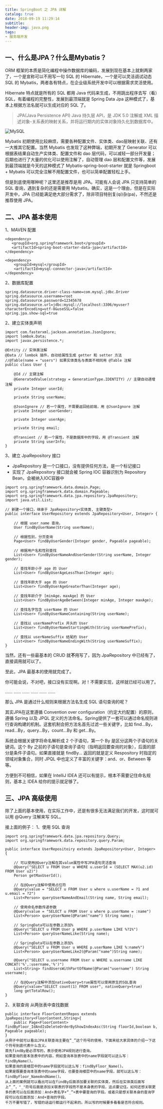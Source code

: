 ```yaml
---
title: SpringBoot 之 JPA 详解
catalog: true
date: 2018-09-19 11:29:14
subtitle:
header-img: java.png
tags:
- 服务端开发
---
```


## 一、什么是JPA？什么是Mybatis？
ORM 框架的本质是简化编程中操作数据库的编码，发展到现在基本上就剩两家了，一个是宣称可以不用写一句 SQL 的 Hibernate，一个是可以灵活调试动态 SQL 的 Mybatis，两者各有特点，在企业级系统开发中可以根据需求灵活使用。

Hibernate 特点就是所有的 SQL 都用 Java 代码来生成，不用跳出程序去写（看）SQL，有着编程的完整性，发展到最顶端就是 Spring Data Jpa 这种模式了，基本上根据方法名就可以生成对应的 SQL 了。

>JPA(Java Persistence API) Java 持久层 API，是 JDK 5.0 注解或 XML 描述对象-关系表的映射关系，并将运行期内的实体对象持久化到数据库中。

![MySQL](https://upload-images.jianshu.io/upload_images/2708793-a83e1fa13ca3ca6e.png?imageMogr2/auto-orient/strip%7CimageView2/2/w/1240)

Mybatis 初期使用比较麻烦，需要各种配置文件、实体类、dao层映射关联、还有一大推其它配置。当然 Mybatis 也发现了这种弊端，初期开发了 Generator 可以根据表结果自动生产实体类、配置文件和 dao 层代码，可以减轻一部分开发量；后期也进行了大量的优化可以使用注解了，自动管理 dao 层和配置文件等，发展到最顶端就是今天的这种模式了 Mybatis-spring-boot-starter 就是 Springboot + Mybatis 可以完全注解不用配置文件，也可以简单配置轻松上手。

但是到底使用哪种呢？这里还是推荐是用 JPA。可能有人会说 JPA 只支持简单的 SQL 查询，遇到复杂的还是需要用 Mybatis。确实，这是一个理由，但是在实际开发中，JPA 已经能满足绝大部分需求了，除非项目特别复(qi)杂(pa)，不然还是推荐使用 JPA。

## 二、JPA 基本使用
1、MAVEN 配置
```
<dependency>
   <groupId>org.springframework.boot</groupId>
   <artifactId>spring-boot-starter-data-jpa</artifactId>
</dependency>

<dependency>
    <groupId>mysql</groupId>
    <artifactId>mysql-connector-java</artifactId>
</dependency>
```
2、数据库配置
```
spring.datasource.driver-class-name=com.mysql.jdbc.Driver
spring.datasource.username=root
spring.datasource.password=12345678
spring.datasource.url=jdbc:mysql://localhost:3306/myuser?characterEncoding=utf-8&useSSL=false
spring.jpa.show-sql=true
```

2、建立实体类声明
```
import com.fasterxml.jackson.annotation.JsonIgnore;
import lombok.Data;
import javax.persistence.*;

@Entity // 实体类注解
@Data // lombok 插件，自动给属性生成 getter 和 setter 方法
//@Table(name = "users") 如果实体类名与表面不相同用 @Table 注解
public class User {

    @Id // 主键注解
    @GeneratedValue(strategy = GenerationType.IDENTITY) // 主键自动递增注解
    private Integer userId;

    private String userName;

    @JsonIgnore // 若一个属性，不需要返回给前端，用 @JsonIgnore 注解
    private Integer userGender;

    private Integer userAge;
 
    private String email;

    @Transient // 若一个属性，不是数据库中的字段，用 @Transient 注解
    private String userInfo;
}
```
3、建立 JpaRepository 接口
* JpaRepository 是一个口接口，没有提供任何方法，是一个标记接口
* 实现了 JpaRepository 接口就会被 Spring IOC 容器识别为 Repository Bean，会被纳入IOC容器中
```
import org.springframework.data.domain.Page;
import org.springframework.data.domain.Pageable;
import org.springframework.data.jpa.repository.JpaRepository;
import java.util.List;

// 新建一个接口，继承于 JpaRepository<实体类, 主键类型>
public interface UserRepository extends JpaRepository<User, Integer> {

    // 根据 user_name 查询，
    User findByUserName(String userName);

    // 根据性别，分页查询
    Page<User> findByUserGender(Integer gender, Pageable pageable);

    // 根据用户名和性别查找
    List<User> findByUserNameAndUserGender(String userName, Integer gender);

    // 查找年龄小于 age 的 User
    List<User> findByUserAgeLessThan(Integer age);

    // 查找年龄大于 age 的 User
    List<User> findByUserAgeGreaterThan(Integer age);

    // 查找年龄介于 [minAge，maxAge] 的 User
    List<User> findByUserAgeBetween(Integer minAge, Integer maxAge);

    // 查找名字包含 userName 的 User
    List<User> findByUserNameContaining(String userName);

    // 查找以 userNamePrefix 开头的 User
    List<User> findByUserNameStartingWith(String userNamePrefix);

    // 查找以 userNameSuffix 结尾的 User
    List<User> findByUserNameEndingWith(String userNameSuffix);
}
```
当然，还有一些最基本的 CRUD 就**不**用写了，因为 JpaRepository 中已经有了，直接调用就可以了。

至此，JPA 最基本的使用就完成了。

你可能会说，不对吧，接口没有实现啊。对！不需要实现，这样就已经可以用了。

……
……
……
……
……
……

那么 JPA 是通过什么规则来根据方法名生成 SQL 语句查询的呢？ 

其实JPA在这里遵循 Convention over configuration（约定大约配置）的原则，遵循 Spring 以及 JPQL 定义的方法命名。Spring提供了一套可以通过命名规则进行查询构建的机制。这套机制会把方法名首先过滤一些关键字，比如 find…By，read…By，query…By，count…By 和 get…By。

系统会根据关键字将命名解析成 2 个子语句，第一个 By 是区分这两个子语句的关键词。这个 By 之前的子语句是查询子语句（指明返回要查询的对象），后面的部分是条件子语句。如果直接就是 findBy… 返回的就是定义 Respository 时指定的领域对象集合，同时 JPQL 中也定义了丰富的关键字：and、or、Between 等等。

方便到不可相信，如果在 IntelliJ IDEA 还可以有提示，根本不需要记住命名规则，基本上 IDEA 给你的提示就足够了。

## 三、JPA 高级使用
除了上面的基本使用，在实际工作中，还是有很多无法满足我们的开发，这时就可以用 @Query 注解来写 SQL。

接上面的例子：
1、使用 SQL 查询
```
import org.springframework.data.jpa.repository.Query;
import org.springframework.data.repository.query.Param;
 
public interface UserRepositoiry extends JpaRepository<User, Integer> { 
 
	// 可以使用@Query注解在其value属性中写JPA语句灵活查询
	@Query("SELECT u FROM User u WHERE u.userId = (SELECT MAX(u2.id) FROM User u2)")
	Person getMaxUserId();
 
	// 在@Query注解中使用占位符
	@Query(value = "SELECT u FROM User u where u.userName = ?1 and u.email = ?2")
	List<Person> queryUserNameAndEmail(String name, String email);
 
	// 使用命名参数传递参数
	@Query(value = "SELECT u FROM User u where p.userName = :name")
	List<Person> queryUserName(@Param("name") String name);
 
	// SpringData可以在参数上添加%
	@Query("SELECT u FROM User p WHERE p.userName LIKE %?1%")
	List<Person> queryUserNameLike(String name);
 
	// SpringData可以在参数上添加%
	@Query("SELECT u FROM User u WHERE p.userName LIKE %:name%")
	List<Person> queryUserNameLike2(@Param("name")String name);

    @Query("SELECT u.username FROM User u WHERE u.username LIKE CONCAT('%',:username,'%')")
    List<String> findUsersWithPartOfName(@Param("username") String username);
 
	// 在@Query注解中添加nativeQuery=true属性可以使用原生的SQL查询
	@Query(value="SELECT count(1) FROM user", nativeQuery=true)
	long getTotalRow();
}
```

2、关联查询
从两张表中查找数据
```
public interface FloorContentRepos extends JpaRepository<FloorContent,String>{
    public Page<FloorContent> findByFloor_IdAndIsDeleteOrderByShowIndexAsc(String floorId,boolean b, Pageable pageable);
}
从例子中就可以看出JPA关联查询主要在“_”这个符号的使用，下面来给大家具体的介绍一下这个符号到底代表什么含义。
首先findBy是必须写的，表示使用JPA规则进行查询。
如果查询的是本张表中的内容，例如查询本张表中的name字段就可以这么写：findByName()。
如果查询的是楼层中的name字段就可以这么写：findByFloor_Name()。
如果是既要查询本张表中的name字段，也要查询楼层中的name字段，就可以这么写：findByFloor_NameAndName()。
从上面的案例就可以看出可以在findBy后面添加要关联的实体类，然后在实体类后面写上“_”，"_"符号后面是添加关联表的字段而不是本身表的字段，这点要记住。如何还想关联更多的表可以在后面添加：And+表名字+“_”+表中要查询的字段。或者只是想关联本身的查询字段可以在后面添加：And+查询的字段。
千万不要写错了，写错的话运行都运行不起来的。所以写的时候要多看看是否符合规则。
```